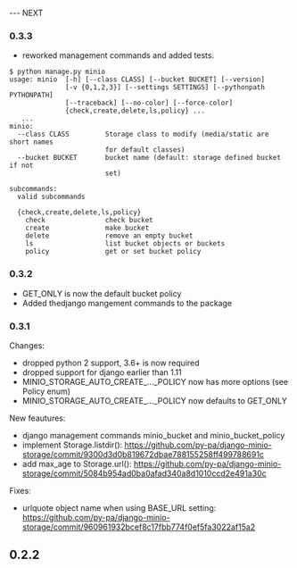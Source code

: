 --- NEXT

### 0.3.3

- reworked management commands and added tests.

```
$ python manage.py minio
usage: minio  [-h] [--class CLASS] [--bucket BUCKET] [--version]
              [-v {0,1,2,3}] [--settings SETTINGS] [--pythonpath PYTHONPATH]
              [--traceback] [--no-color] [--force-color]
              {check,create,delete,ls,policy} ...
   ...
minio:
  --class CLASS         Storage class to modify (media/static are short names
                        for default classes)
  --bucket BUCKET       bucket name (default: storage defined bucket if not
                        set)

subcommands:
  valid subcommands

  {check,create,delete,ls,policy}
    check               check bucket
    create              make bucket
    delete              remove an empty bucket
    ls                  list bucket objects or buckets
    policy              get or set bucket policy

```



### 0.3.2

- GET_ONLY is now the default bucket policy
- Added thedjango  mangement commands to the package


### 0.3.1

Changes:

- dropped python 2 support, 3.6+ is now required
- dropped support for django earlier than 1.11
- MINIO_STORAGE_AUTO_CREATE_..._POLICY now has more options (see Policy enum)
- MINIO_STORAGE_AUTO_CREATE_..._POLICY now defaults to GET_ONLY

New feautures:

- django management commands minio_bucket and minio_bucket_policy
- implement Storage.listdir(): https://github.com/py-pa/django-minio-storage/commit/9300d3d0b819672dbae788155258ff499788691c
- add max_age to Storage.url(): https://github.com/py-pa/django-minio-storage/commit/5084b954ad0ba0afad340a8d1010ccd2e491a30c

Fixes:

- urlquote object name when using BASE_URL setting: https://github.com/py-pa/django-minio-storage/commit/960961932bcef8c17fbb774f0ef5fa3022af15a2


## 0.2.2 



